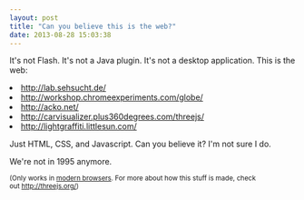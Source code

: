 ```yaml
---
layout: post
title: "Can you believe this is the web?"
date: 2013-08-28 15:03:38
---
```


<p class="p1">
  It's not Flash. It's not a Java plugin. It's not a desktop application. This is the web:
</p>

<li class="p1">
  <a href="http://lab.sehsucht.de/" target="_blank" rel="noopener noreferrer">http://lab.sehsucht.de/</a>
</li>
<li class="p1">
  <a href="http://workshop.chromeexperiments.com/globe/" target="_blank" rel="noopener noreferrer">http://workshop.chromeexperiments.com/globe/</a>
</li>
<li class="p1">
  <a href="http://acko.net/" target="_blank" rel="noopener noreferrer">http://acko.net/</a>
</li>
<li class="p1">
  <a href="http://carvisualizer.plus360degrees.com/threejs/" target="_blank" rel="noopener noreferrer">http://carvisualizer.plus360degrees.com/threejs/</a>
</li>
<li class="p1">
  <a href="http://lightgraffiti.littlesun.com/" target="_blank" rel="noopener noreferrer">http://lightgraffiti.littlesun.com/</a>
</li>

<p class="p1">
  Just HTML, CSS, and Javascript. Can you believe it? I'm not sure I do.
</p>

<p class="p1">
  We're not in 1995 anymore.
</p>

<p class="p1">
  <small>(Only works in <a href="http://browsehappy.com/">modern browsers</a>. For more about how this stuff is made, check out <a href="http://threejs.org/">http://threejs.org/</a>)</small>
</p>